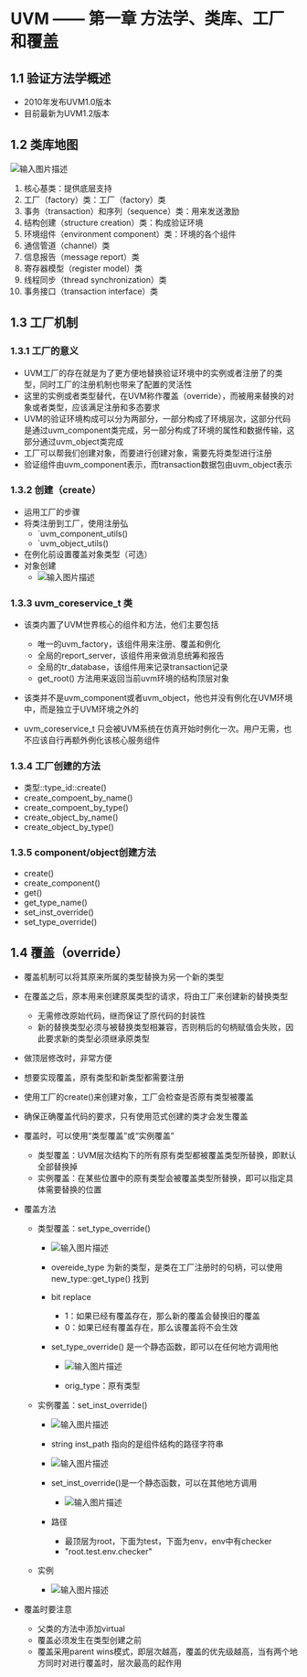 # UVM —— 第一章 方法学、类库、工厂和覆盖
## 1.1 验证方法学概述
- 2010年发布UVM1.0版本
- 目前最新为UVM1.2版本

## 1.2 类库地图

![输入图片描述](http://www.ninglixin.com/wp-content/uploads/2022/07/20201220224130306.png)

1. 核心基类：提供底层支持
2. 工厂（factory）类：工厂（factory）类
3. 事务（transaction）和序列（sequence）类：用来发送激励
4. 结构创建（structure creation）类：构成验证环境
5. 环境组件（environment component）类：环境的各个组件
6. 通信管道（channel）类
7. 信息报告（message report）类
8. 寄存器模型（register model）类
9. 线程同步（thread synchronization）类
10. 事务接口（transaction interface）类

## 1.3 工厂机制
### 1.3.1 工厂的意义
- UVM工厂的存在就是为了更方便地替换验证环境中的实例或者注册了的类型，同时工厂的注册机制也带来了配置的灵活性
- 这里的实例或者类型替代，在UVM称作覆盖（override），而被用来替换的对象或者类型，应该满足注册和多态要求
- UVM的验证环境构成可以分为两部分，一部分构成了环境层次，这部分代码是通过uvm_component类完成，另一部分构成了环境的属性和数据传输，这部分通过uvm_object类完成
- 工厂可以帮我们创建对象，而要进行创建对象，需要先将类型进行注册
- 验证组件由uvm_component表示，而transaction数据包由uvm_object表示

### 1.3.2 创建（create）

- 运用工厂的步骤
- 将类注册到工厂，使用注册弘
	- `uvm_component_utils()
	- `uvm_object_utils()
- 在例化前设置覆盖对象类型（可选）
- 对象创建
	- ![输入图片描述](http://www.ninglixin.com/wp-content/uploads/2022/07/%E5%BE%AE%E4%BF%A1%E6%88%AA%E5%9B%BE_20220707104132.png)

### 1.3.3 uvm_coreservice_t 类
- 该类内置了UVM世界核心的组件和方法，他们主要包括
	- 唯一的uvm_factory，该组件用来注册、覆盖和例化
	- 全局的report_server，该组件用来做消息统筹和报告
	- 全局的tr_database，该组件用来记录transaction记录
	- get_root() 方法用来返回当前uvm环境的结构顶层对象

- 该类并不是uvm_component或者uvm_object，他也并没有例化在UVM环境中，而是独立于UVM环境之外的
- uvm_coreservice_t 只会被UVM系统在仿真开始时例化一次。用户无需，也不应该自行再额外例化该核心服务组件

### 1.3.4 工厂创建的方法
- 类型::type_id::create()
- create_compoent_by_name()
- create_compoent_by_type()
- create_object_by_name()
- create_object_by_type()

### 1.3.5 component/object创建方法
- create()
- create_component()
- get()
- get_type_name()
- set_inst_override()
- set_type_override()

## 1.4 覆盖（override）

- 覆盖机制可以将其原来所属的类型替换为另一个新的类型
- 在覆盖之后，原本用来创建原属类型的请求，将由工厂来创建新的替换类型
	- 无需修改原始代码，继而保证了原代码的封装性
	- 新的替换类型必须与被替换类型相兼容，否则稍后的句柄赋值会失败，因此要求新的类型必须继承原类型

- 做顶层修改时，非常方便
- 想要实现覆盖，原有类型和新类型都需要注册
- 使用工厂的create()来创建对象，工厂会检查是否原有类型被覆盖
- 确保正确覆盖代码的要求，只有使用范式创建的类才会发生覆盖
- 覆盖时，可以使用“类型覆盖”或“实例覆盖”
	- 类型覆盖：UVM层次结构下的所有原有类型都被覆盖类型所替换，即默认全部替换掉
	- 实例覆盖：在某些位置中的原有类型会被覆盖类型所替换，即可以指定具体需要替换的位置
- 覆盖方法
	- 类型覆盖：set_type_override()
		- ![输入图片描述](http://www.ninglixin.com/wp-content/uploads/2022/07/%E5%BE%AE%E4%BF%A1%E6%88%AA%E5%9B%BE_20220707110041.png)

		- overeide_type 为新的类型，是类在工厂注册时的句柄，可以使用 new_type::get_type() 找到
		- bit replace
			- 1：如果已经有覆盖存在，那么新的覆盖会替换旧的覆盖
			- 0：如果已经有覆盖存在，那么该覆盖将不会生效

		- set_type_override() 是一个静态函数，即可以在任何地方调用他
			- ![输入图片描述](http://www.ninglixin.com/wp-content/uploads/2022/07/%E5%BE%AE%E4%BF%A1%E6%88%AA%E5%9B%BE_20220707110052.png)

			- orig_type：原有类型

	- 实例覆盖：set_inst_override()
		- ![输入图片描述](http://www.ninglixin.com/wp-content/uploads/2022/07/%E5%BE%AE%E4%BF%A1%E6%88%AA%E5%9B%BE_20220707111012.png)

		- string inst_path 指向的是组件结构的路径字符串
		- ![输入图片描述](http://www.ninglixin.com/wp-content/uploads/2022/07/%E5%BE%AE%E4%BF%A1%E6%88%AA%E5%9B%BE_20220707111029.png)

		- set_inst_override()是一个静态函数，可以在其他地方调用
			- ![输入图片描述](http://www.ninglixin.com/wp-content/uploads/2022/07/%E5%BE%AE%E4%BF%A1%E6%88%AA%E5%9B%BE_20220707111038.png)

		- 路径
			- 最顶层为root，下面为test，下面为env，env中有checker
			- "root.test.env.checker"


	- 实例
		- ![输入图片描述](http://www.ninglixin.com/wp-content/uploads/2022/07/%E5%BE%AE%E4%BF%A1%E6%88%AA%E5%9B%BE_20220707111514.png)

- 覆盖时要注意
	- 父类的方法中添加virtual
	- 覆盖必须发生在类型创建之前
	- 覆盖采用parent wins模式，即层次越高，覆盖的优先级越高，当有两个地方同时对进行覆盖时，层次最高的起作用



